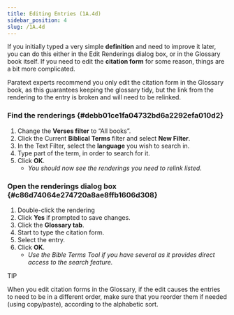 ```yaml
---
title: Editing Entries (1A.4d)
sidebar_position: 4
slug: /1A.4d
---
```




If you initially typed a very simple **definition** and need to improve it later, you can do this either in the Edit Renderings dialog box, or in the Glossary book itself. If you need to edit the **citation form** for some reason, things are a bit more complicated.


Paratext experts recommend you only edit the citation form in the Glossary book, as this guarantees keeping the glossary tidy, but the link from the rendering to the entry is broken and will need to be relinked.


### Find the renderings[](https://manual.paratext.org/Video-summaries/Stage-1/Additional/1A.4d#find-the-renderings) {#debb01ce1fa04732bd6a2292efa010d2}

1. Change the **Verses filter** to “All books”.
1. Click the Current **Biblical Terms** filter and select **New Filter**.
1. In the Text Filter, select the **language** you wish to search in.
1. Type part of the term, in order to search for it.
1. Click **OK**.
	- _You should now see the renderings you need to relink listed_.

### Open the renderings dialog box[](https://manual.paratext.org/Video-summaries/Stage-1/Additional/1A.4d#open-the-renderings-dialog-box) {#c86d74064e274720a8ae8ffb1606d308}

1. Double-click the rendering
1. Click **Yes** if prompted to save changes.
1. Click the **Glossary tab**.
1. Start to type the citation form.
1. Select the entry.
1. Click **OK**.
	- _Use the Bible Terms Tool if you have several as it provides direct access to the search feature._

TIP


When you edit citation forms in the Glossary, if the edit causes the entries to need to be in a different order, make sure that you reorder them if needed (using copy/paste), according to the alphabetic sort.

